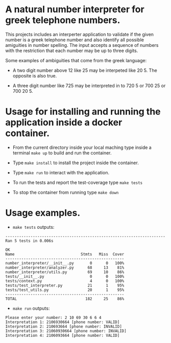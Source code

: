 # A natural number interpreter for greek telephone numbers.

This projects includes an interperter application to validate if the given number is a greek telephone number and also identify all possible amiguities in number spelling.
The input accepts a sequence of numbers with the restriction that each number may be up to three digits.

Some examples of ambiguities that come from the greek language:

- A two digit number above 12 like 25 may be interpeted like 20 5. The opposite is also true.

- A three digit number like 725 may be interpreted in to 720 5 or 700 25 or 700 20 5.


# Usage for installing and running the application inside a docker container.

- From the current directory inside your local maching type inside a terminal `make up` to build and run the container.

- Type `make install` to install the project inside the container.

- Type `make run` to interact with the application.

- To run the tests and report the test-coverage type `make tests`

- To stop the container from running type `make down`


# Usage examples.

- `make tests` outputs:

```shell
----------------------------------------------------------------------
Ran 5 tests in 0.006s

OK
Name                             Stmts   Miss  Cover
----------------------------------------------------
number_interpreter/__init__.py       0      0   100%
number_interpreter/analyzer.py      68     13    81%
number_interpreter/utils.py         69     10    86%
tests/__init__.py                    0      0   100%
tests/context.py                     4      0   100%
tests/test_interpreter.py           21      1    95%
tests/test_utils.py                 20      1    95%
----------------------------------------------------
TOTAL                              182     25    86%

```
- `make run` outputs:

```shell
Please enter your number: 2 10 69 30 6 6 4
Interpretation 1: 2106930664 [phone number: VALID]
Interpretation 2: 210693664 [phone number: INVALID]
Interpretation 3: 21060930664 [phone number: INVALID]
Interpretation 4: 2106093664 [phone number: VALID]
```

